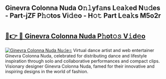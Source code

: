 ## Ginevra Colonna Nuda O𝚗𝚕yf𝚊ns L𝚎a𝚔ed N𝚞𝚍es - Part-jZF P𝚑𝚘tos Vi𝚍𝚎o - H𝚘𝚝 Part L𝚎a𝚔s M5o2r

# <h2><a href="http://kf9f9y0.oniu.top/?m=Ginevra+Colonna+Nuda">🔗👉 🔴 Ginevra Colonna Nuda P𝚑ot𝚘𝚜 V𝚒d𝚎o</a></h2>

[![Ginevra Colonna Nuda Nu𝚍e𝚜](https://i.imgur.com/0qMVB7G.gif)](http://kf9f9y0.oniu.top/?m=Ginevra+Colonna+Nuda)
Virtual dance artist and web entertainer Ginevra Colonna Nuda, celebrated for distributing dance and lifestyle inspiration through solo and collaborative performances and compact clips. Visionary designer Ginevra Colonna Nuda, famed for their innovative and inspiring designs in the world of fashion.  
